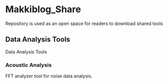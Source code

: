 # Makkiblog_Share
Repository is used as an open space for readers to download shared tools 

## Data Analysis Tools
Data Analysis Tools 

### Acoustic Analysis
FFT analyzer tool for noise data analysis.
